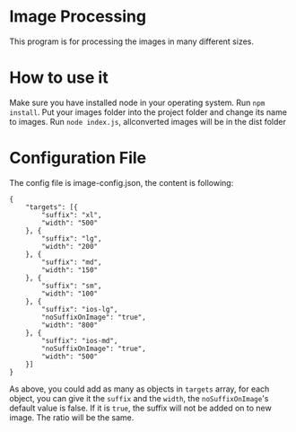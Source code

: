 # Image Processing
This program is for processing the images in many different sizes.

# How to use it
Make sure you have installed node in your operating system.
Run `npm install`.
Put your images folder into the project folder and change its name to images.
Run `node index.js`,  allconverted images will be in the dist folder

# Configuration File
The config file is image-config.json, the content is following:
```
{
    "targets": [{
        "suffix": "xl",
        "width": "500"
    }, {
        "suffix": "lg",
        "width": "200"
    }, {
        "suffix": "md",
        "width": "150"
    }, {
        "suffix": "sm",
        "width": "100"
    }, {
        "suffix": "ios-lg",
        "noSuffixOnImage": "true",
        "width": "800"
    }, {
        "suffix": "ios-md",
        "noSuffixOnImage": "true",
        "width": "500"
    }]
}
```
As above, you could add as many as objects in `targets` array, for each object, you can give it the `suffix` and the `width`, the `noSuffixOnImage`'s default value is false. If it is `true`, the suffix will not be added on to new image. The ratio will be the same.